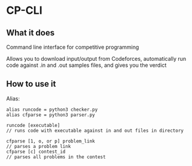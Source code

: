 # CP-CLI
## What it does
Command line interface for competitive programming

Allows you to download input/output from Codeforces, automatically run code against .in and .out samples files, and gives you the verdict

## How to use it
Alias:
```
alias runcode = python3 checker.py
alias cfparse = python3 parser.py
```

```
runcode [executable]
// runs code with executable against in and out files in directory
```

```
cfparse [1, o, or p] problem_link
// parses a problem link
cfparse [c] contest_id
// parses all problems in the contest
```
